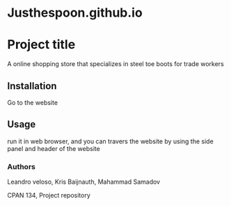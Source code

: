# Justhespoon.github.io

# Project title
A online shopping store that specializes in steel toe boots for trade workers

## Installation
Go to the website

## Usage
run it in web browser, and you can travers the website by using the side panel and header of the website

### Authors
Leandro veloso, Kris Baijnauth, Mahammad Samadov


CPAN 134, Project repository
